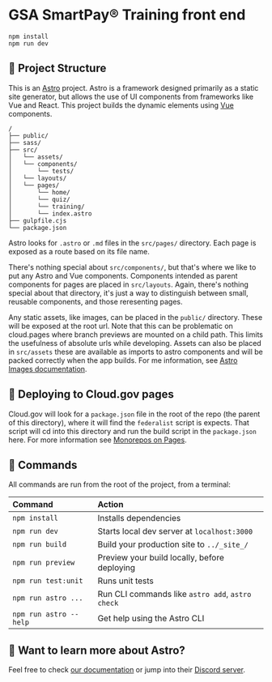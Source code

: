 # GSA SmartPay® Training front end

```
npm install
npm run dev
```

## 🚀 Project Structure

This is an [Astro](https://astro.build) project. Astro is a framework designed primarily as a static site generator, but allows the use of UI components from frameworks like Vue and React. This project builds the dynamic elements using [Vue](https://vuejs.org) components.

```
/
├── public/
├── sass/
├── src/
│   └── assets/
│   └── components/
│       └── tests/
│   └── layouts/
│   └── pages/
│       └── home/
│       └── quiz/
│       └── training/
│       └── index.astro
├── gulpfile.cjs
└── package.json
```

Astro looks for `.astro` or `.md` files in the `src/pages/` directory. Each page is exposed as a route based on its file name.

There's nothing special about `src/components/`, but that's where we like to put any Astro and Vue components. Components intended as parent components for pages are placed in `src/layouts`. Again, there's nothing special about that directory, it's just a way to distinguish between small, reusable components, and those reresenting pages.

Any static assets, like images, can be placed in the `public/` directory. These will be exposed at the root url. Note that this can be problematic on cloud.pages where branch previews are mounted on a child path. This limits the usefulness of absolute urls while developing. Assets can also be placed in `src/assets` these are available as imports to astro components and will be packed correctly when the app builds. For me information, see [Astro Images documentation](https://docs.astro.build/en/guides/images/).

## 🚢 Deploying to Cloud.gov pages

Cloud.gov will look for a `package.json` file in the root of the repo (the parent of this directory), where it will find the `federalist` script is expects. That script will cd into this directory and run the build script in the `package.json` here. For more information see [Monorepos on Pages](https://cloud.gov/pages/documentation/monorepos-on-pages/).

## 🧞 Commands

All commands are run from the root of the project, from a terminal:

| Command                | Action                                           |
| :--------------------- | :----------------------------------------------- |
| `npm install`          | Installs dependencies                            |
| `npm run dev`          | Starts local dev server at `localhost:3000`      |
| `npm run build`        | Build your production site to `../_site_/`       |
| `npm run preview`      | Preview your build locally, before deploying     |
| `npm run test:unit`    | Runs unit tests                                  |
| `npm run astro ...`    | Run CLI commands like `astro add`, `astro check` |
| `npm run astro --help` | Get help using the Astro CLI                     |

## 👀 Want to learn more about Astro?

Feel free to check [our documentation](https://docs.astro.build) or jump into their [Discord server](https://astro.build/chat).
